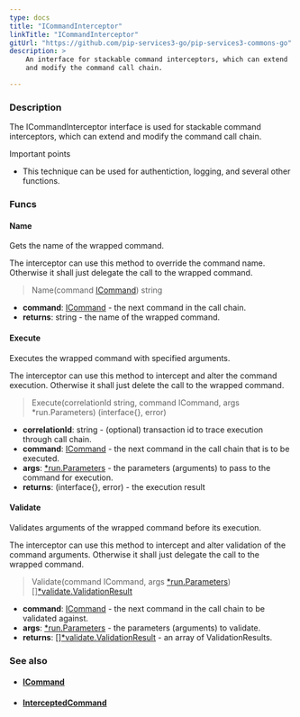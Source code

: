 ```yaml
---
type: docs
title: "ICommandInterceptor"
linkTitle: "ICommandInterceptor"
gitUrl: "https://github.com/pip-services3-go/pip-services3-commons-go"
description: > 
    An interface for stackable command interceptors, which can extend
    and modify the command call chain.

---
```


### Description

The ICommandInterceptor interface is used for stackable command interceptors, which can extend and modify the command call chain.

Important points

- This technique can be used for authentiction, logging, and several other functions.

### Funcs

#### Name
Gets the name of the wrapped command.

The interceptor can use this method to override the command name.
Otherwise it shall just delegate the call to the wrapped command.

> Name(command [ICommand](../icommand)) string

- **command**: [ICommand](../icommand) - the next command in the call chain.
- **returns**: string - the name of the wrapped command.

#### Execute
Executes the wrapped command with specified arguments.

The interceptor can use this method to intercept and alter the command execution.
Otherwise it shall just delete the call to the wrapped command.

> Execute(correlationId string, command ICommand, args *run.Parameters) (interface{}, error)

- **correlationId**: string - (optional) transaction id to trace execution through call chain.
- **command**: [ICommand](../icommand) - the next command in the call chain that is to be executed.
- **args**: [*run.Parameters](../../run/parameters) - the parameters (arguments) to pass to the command for execution.
- **returns**: (interface{}, error) - the execution result

#### Validate
Validates arguments of the wrapped command before its execution.

The interceptor can use this method to intercept and alter validation of the command arguments.
Otherwise it shall just delegate the call to the wrapped command.

> Validate(command ICommand, args [*run.Parameters](../../run/parameters)) [][*validate.ValidationResult](../../validate/validation_result)

- **command**: [ICommand](../icommand) - the next command in the call chain to be validated against.
- **args**: [*run.Parameters](../../run/parameters) - the parameters (arguments) to validate.
- **returns**: [][*validate.ValidationResult](../../validate/validation_result) - an array of ValidationResults.


### See also
- #### [ICommand](../icommand)
- #### [InterceptedCommand](../intercepted_command)


